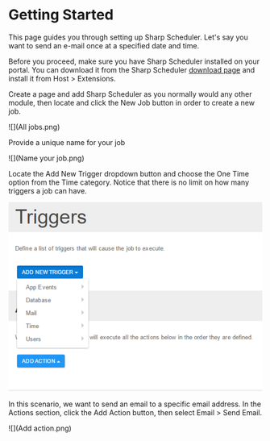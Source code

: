 # Getting Started

This page guides you through setting up Sharp Scheduler. Let's say you want to send an e-mail once at a specified date and time.

Before you proceed, make sure you have Sharp Scheduler installed on your portal. You can download it from the Sharp Scheduler [download page](http://www.dnnsharp.com/dnn/modules/sharp-task-scheduler/download) and install it from Host > Extensions.

Create a page and add Sharp Scheduler as you normally would any other module, then locate and click the New Job button in order to create a new job.

![](All jobs.png)

Provide a unique name for your job

![](Name your job.png)


Locate the Add New Trigger dropdown button and choose the One Time option from the Time category. Notice that there is no limit on how many triggers a job can have.


![](Triggers.png)

In this scenario, we want to send an email to a specific email address. In the Actions section, click the Add Action button, then select Email > Send Email.


![](Add action.png)

[](https://www.youtube.com/watch?v=Fg6GAOYGsmg)
